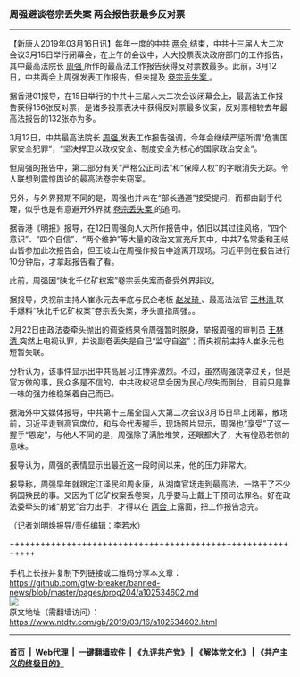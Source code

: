 ### 周强避谈卷宗丢失案 两会报告获最多反对票
------------------------

<div class="post_content" itemprop="articleBody">
 <p>
  【新唐人2019年03月16日讯】每年一度的中共
  <a href="https://www.ntdtv.com/gb/两会.htm">
   两会
  </a>
  结束，中共十三届人大二次会议3月15日举行闭幕会，在上午的会议中，人大投票表决政府部门的工作报告，其中最高法院长
  <a href="https://www.ntdtv.com/gb/周强.htm">
   周强
  </a>
  所作的最高法工作报告获得反对票数最多。此前，3月12日，中共两会上周强发表工作报告，但未提及
  <a href="https://www.ntdtv.com/gb/卷宗丢失案.htm">
   卷宗丢失案
  </a>
  。
 </p>
 <p>
  据香港01报导，在15日举行的中共十三届人大二次会议闭幕会上，最高法工作报告获得156张反对票，是诸多投票表决中获得反对票最多议案，反对票相较去年最高法报告的132张亦为多。
 </p>
 <p>
  3月12日，中共最高法院长
  <a href="https://www.ntdtv.com/gb/周强.htm">
   周强
  </a>
  发表工作报告强调，今年会继续严惩所谓“危害国家安全犯罪”，“坚决捍卫以政权安全、制度安全为核心的国家政治安全”。
 </p>
 <p>
  但周强的报告中，第二部分有关“严格公正司法”和“保障人权”的字眼消失无踪。令人联想到震惊舆论的最高法卷宗失窃案。
 </p>
 <p>
  另外，与外界预期不同的是，周强也并未在“部长通道”接受提问，而都由副手代理，似乎也是有意避开外界就
  <a href="https://www.ntdtv.com/gb/卷宗丢失案.htm">
   卷宗丢失案
  </a>
  的追问。
 </p>
 <p>
  据香港《明报》报导，在12日周强向人大所作报告中，依旧以其过往风格，“四个意识”、“四个自信”、“两个维护”等大量的政治文宣充斥其中，中共7名常委和王岐山皆参加此次报告会，但王岐山在周强作报告中途离开现场。习近平则在报告进行10分钟后，才拿起报告看了看。
 </p>
 <p>
  此前，周强因“陕北千亿矿权案”卷宗丢失案而备受外界非议。
 </p>
 <p>
  据报导，央视前主持人崔永元去年底与民企老板
  <a href="https://www.ntdtv.com/gb/赵发琦.htm">
   赵发琦
  </a>
  、最高法法官
  <a href="https://www.ntdtv.com/gb/王林清.htm">
   王林清
  </a>
  联手爆料“陕北千亿矿权案”卷宗丢失案，矛头直指周强。。
 </p>
 <p>
  2月22日由政法委牵头抛出的调查结果令周强暂时脱身，举报周强的审判员
  <a href="https://www.ntdtv.com/gb/王林清.htm">
   王林清
  </a>
  突然上电视认罪，并说副卷丢失是自己“监守自盗”；而央视前主持人崔永元也短暂失联。
 </p>
 <p>
  分析认为，该事件显示出中共高层习江博弈激烈。不过，虽然周强饶幸过关，但是官方做的事，民众多是不信的，中共政权迟早会因为民心尽失而倒台，目前只是靠一味的强力维稳架着自己而已。
 </p>
 <p>
  据海外中文媒体报导，中共第十三届全国人大第二次会议3月15日早上闭幕，散场前，习近平走到高官席位，和与会代表握手，现场照片显示，周强也“享受”了这一握手“恩宠”，与他人不同的是，周强除了满脸堆笑，还眼都大了，大有惶恐若惊的意味。
 </p>
 <p>
  报导认为，周强的表情显示出最近这一段时间以来，他的压力非常大。
 </p>
 <p>
  报导称，周强早年就跟定江泽民和周永康，从湖南官场走到最高法，一路干了不少祸国殃民的事。又因为千亿矿权案丢卷案，几乎要马上戴上干预司法罪名。好在政法委牵头的诸“朋党”合力出手，才得以在
  <a href="https://www.ntdtv.com/gb/两会.htm">
   两会
  </a>
  上露面，把工作报告念完。
 </p>
 <p>
  （记者刘明焕报导/责任编辑：李若水）
 </p>
 <div class="single_ad">
 </div>
</div>

+++++++++++++++++++++++++++++++++++++++++++++++++++++++++++<br/><br/>
手机上长按并复制下列链接或二维码分享本文章：<br/>
https://github.com/gfw-breaker/banned-news/blob/master/pages/prog204/a102534602.md <br/>
<a href='https://github.com/gfw-breaker/banned-news/blob/master/pages/prog204/a102534602.md'><img src='https://github.com/gfw-breaker/banned-news/blob/master/pages/prog204/a102534602.md.png'/></a> <br/>
原文地址（需翻墙访问）：https://www.ntdtv.com/gb/2019/03/16/a102534602.html


------------------------
#### [首页](https://github.com/gfw-breaker/banned-news/blob/master/README.md) &nbsp;|&nbsp; [Web代理](https://github.com/labour-camp/helloworld) &nbsp;|&nbsp; [一键翻墙软件](https://github.com/gfw-breaker/nogfw/blob/master/README.md) &nbsp;| [《九评共产党》](https://github.com/gfw-breaker/9ping.md/blob/master/README.md#九评之一评共产党是什么) | [《解体党文化》](https://github.com/gfw-breaker/jtdwh.md/blob/master/README.md) | [《共产主义的终极目的》](https://github.com/gfw-breaker/gczydzjmd.md/blob/master/README.md)

